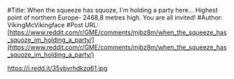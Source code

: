 #Title: When the squeeze has squoze, I'm holding a party here... Highest point of northern Europe- 2468,8 metres high. You are all invited!
#Author: VikingMcVikingface
#Post URL: [https://www.reddit.com/r/GME/comments/mjbz8m/when_the_squeeze_has_squoze_im_holding_a_party/](https://www.reddit.com/r/GME/comments/mjbz8m/when_the_squeeze_has_squoze_im_holding_a_party/)


https://i.redd.it/35vbvrhdkzq61.jpg